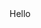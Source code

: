 <script type = "text/javascript" src = 'https://home-c19.incontact.com/inContact/ChatClient/js/embed.min.js'></script>
<script type ="text/javascript">
icPatronChat.init({serverHost:'https://home-c19.incontact.com',bus_no:4596165,poc:'6edbeef1-eda4-4a33-bb66-2d918e6cbeea',params:['FirstName','Last Name','first.last@company.com',555-555-5555]});
</script>
<body>
  Hello
</body>
